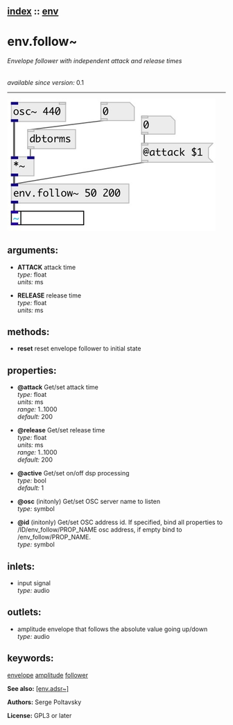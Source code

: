 [index](index.html) :: [env](category_env.html)
---

# env.follow~

###### Envelope follower with independent attack and release times

*available since version:* 0.1

---




[![example](../examples/img/env.follow~.jpg)](../examples/pd/env.follow~.pd)



## arguments:

* **ATTACK**
attack time<br>
_type:_ float<br>
_units:_ ms<br>

* **RELEASE**
release time<br>
_type:_ float<br>
_units:_ ms<br>



## methods:

* **reset**
reset envelope follower to initial state<br>




## properties:

* **@attack** 
Get/set attack time<br>
_type:_ float<br>
_units:_ ms<br>
_range:_ 1..1000<br>
_default:_ 200<br>

* **@release** 
Get/set release time<br>
_type:_ float<br>
_units:_ ms<br>
_range:_ 1..1000<br>
_default:_ 200<br>

* **@active** 
Get/set on/off dsp processing<br>
_type:_ bool<br>
_default:_ 1<br>

* **@osc** (initonly)
Get/set OSC server name to listen<br>
_type:_ symbol<br>

* **@id** (initonly)
Get/set OSC address id. If specified, bind all properties to /ID/env_follow/PROP_NAME
osc address, if empty bind to /env_follow/PROP_NAME.<br>
_type:_ symbol<br>



## inlets:

* input signal<br>
_type:_ audio



## outlets:

* amplitude envelope that follows the absolute value going up/down<br>
_type:_ audio



## keywords:

[envelope](keywords/envelope.html)
[amplitude](keywords/amplitude.html)
[follower](keywords/follower.html)



**See also:**
[\[env.adsr~\]](env.adsr~.html)




**Authors:** Serge Poltavsky




**License:** GPL3 or later






